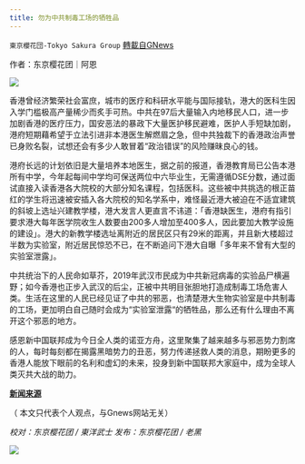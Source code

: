 ```yaml
---
title: 勿为中共制毒工场的牺牲品
---
```

`東京櫻花団-Tokyo Sakura Group` [轉載自GNews](https://gnews.org/zh-hans/1591788/)

作者：东京樱花团｜阿恩

![](https://assets.gnews.org/wp-content/uploads/2021/10/勿为中共制毒工场的牺牲品.jpg)

香港曾经济繁荣社会富庶，城市的医疗和科研水平能与国际接轨，港大的医科生因入学门槛极高产量稀少而炙手可热。中共在97后大量输入内地移民人口，进一步加剧香港的医疗压力，国安恶法的暴政下大量医护移民避难，医护人手短缺加剧，港府短期藉希望于立法引进非本港医生解燃眉之急，但中共独裁下的香港政治声誉已身败名裂，试想还会有多少人敢冒着“政治错误”的风险赚昧良心的钱。

港府长远的计划依旧是大量培养本地医生，据之前的报道，香港教育局已公告本港所有中学，今年起每间中学均可保送两位中六毕业生，无需遵循DSE分数，通过面试直接入读香港各大院校的大部分知名课程，包括医科。这些被中共挑选的根正苗红的学生将迅速被安插入各大院校的知名学系中，难怪最近港大被迫在不适宜建筑的斜坡上选址兴建教学楼，港大发言人更直言不讳道：「香港缺医生，港府有指引要求港大每年医学院收生人数要由200多人增加至400多人，因此要加大教学设施的建设」。港大的新教学楼选址离附近的居民区只有29米的距离，并且新大楼超过半数为实验室，附近居民惊恐不已，在不断追问下港大自曝「多年来不曾有大型的实验室泄露」。

中共统治下的人民命如草芥，2019年武汉市民成为中共新冠病毒的实验品尸横遍野；如今香港也正步入武汉的后尘，正被中共明目张胆地打造成制毒工场危害人类。生活在这里的人民已经见证了中共的邪恶，也清楚港大生物实验室是中共制毒的工场，更加明白自己随时会成为“实验室泄露“的牺牲品，那么还有什么理由不离开这个邪恶的地方。

感恩新中国联邦成为今日全人类的诺亚方舟，这里聚集了越来越多与邪恶势力割席的人，每时每刻都在揭露黑暗势力的丑恶，努力传递拯救人类的消息，期盼更多的香港人能放下眼前的名利和虚幻的未来，投身到新中国联邦大家庭中，成为全球人类灭共大战的助力。

[**新闻来源**](https://www.hk01.com/%E7%A4%BE%E5%8D%80%E5%B0%88%E9%A1%8C/687404/%E6%B8%AF%E5%A4%A7%E6%96%B0%E5%A4%A7%E6%A8%93%E8%BF%91%E5%8D%8A%E7%82%BA%E5%AF%A6%E9%A9%97%E5%AE%A4-%E9%9B%A2%E6%B0%91%E5%B1%85%E5%83%8529%E7%B1%B3-%E5%B1%85%E6%B0%91%E6%86%82%E7%99%BC%E7%94%9F%E6%B4%A9%E6%BC%8F%E5%A8%81%E8%84%85%E5%AE%89%E5%85%A8)

（ 本文只代表个人观点，与Gnews网站无关）

*校对：东京樱花团 / 東洋武士*
*发布：东京樱花团 / 老黑*

![](https://assets.gnews.org/wp-content/uploads/2021/10/image0-1-18-1.png)
